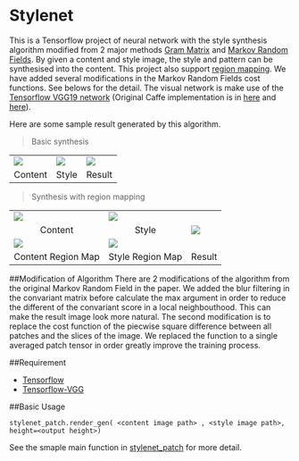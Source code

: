 # Stylenet

This is a Tensorflow project of neural network with the style synthesis algorithm modified from 2 major methods [Gram Matrix](http://arxiv.org/abs/1508.06576) and [Markov Random Fields](http://arxiv.org/abs/1601.04589). By given a content and style image, the style and pattern can be synthesised into the content. This project also support [region mapping](http://arxiv.org/abs/1603.01768). We have added several modifications in the Markov Random Fields cost functions. See belows for the detail. 
The visual network is make use of the [Tensorflow VGG19 network](https://github.com/machrisaa/tensorflow-vgg) (Original Caffe implementation is in [here](https://gist.github.com/ksimonyan/211839e770f7b538e2d8) and [here](https://gist.github.com/ksimonyan/3785162f95cd2d5fee77)).

Here are some sample result generated by this algorithm.

>Basic synthesis
<table>
  <tr>
    <td><img src="https://github.com/machrisaa/stylenet/blob/master/images/cat-water-colour.jpg"/></td>
    <td><img src="https://github.com/machrisaa/stylenet/blob/master/images/cat_h.jpg"/></td>
    <td><img src="https://github.com/machrisaa/stylenet/blob/master/images/cat-result.jpeg"/></td>
  </tr>
  <tr>
    <td align='center'>Content</td>
    <td align='center'>Style</td>
    <td align='center'>Result</td>
  </tr>
</table>

>Synthesis with region mapping
<table>
  <tr>
    <td><img src="https://github.com/machrisaa/stylenet/blob/master/images/husky_paint.jpg"/></td>
    <td><img src="https://github.com/machrisaa/stylenet/blob/master/images/husky_real.jpg"/></td>
    <td rowspan=3><img src="https://github.com/machrisaa/stylenet/blob/master/images/husky-result.jpg"/></td>
  </tr>
  <tr>
    <td align='center'>Content</td>
    <td align='center'>Style</td>
  </tr>
  <tr>
    <td><img src="https://github.com/machrisaa/stylenet/blob/master/images/husky_paint_region.jpg"/></td>
    <td><img src="https://github.com/machrisaa/stylenet/blob/master/images/husky_real_region.jpg"/></td>
  </tr>
  <tr>
    <td align='center'>Content Region Map</td>
    <td align='center'>Style Region Map</td>
    <td align='center'>Result</td>
  </tr>
</table>


##Modification of Algorithm
There are 2 modifications of the algorithm from the original Markov Random Field in the paper. 
We added the blur filtering in the convariant matrix before calculate the max argument in order to reduce the different of the convariant score in a local neighbouthood. This can make the result image look more natural.
The second modification is to replace the cost function of the piecwise square difference between all patches and the slices of the image. We replaced the function to a single averaged patch tensor in order greatly improve the training process.


##Requirement
- [Tensorflow](https://www.tensorflow.org/versions/r0.7/get_started/index.html)
- [Tensorflow-VGG](https://github.com/machrisaa/tensorflow-vgg)


##Basic Usage
```
stylenet_patch.render_gen( <content image path> , <style image path>, height=<output height>)
```
See the smaple main function in [stylenet_patch](https://github.com/machrisaa/stylenet/blob/master/stylenet_patch.py) for more detail.
